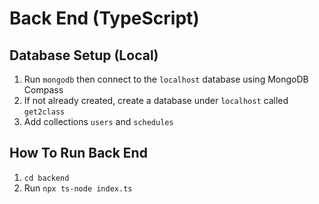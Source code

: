 # Back End (TypeScript)

## Database Setup (Local)
1. Run `mongodb` then connect to the `localhost` database using MongoDB Compass
2. If not already created, create a database under `localhost` called `get2class`
3. Add collections `users` and `schedules`

## How To Run Back End
1. `cd backend`
2. Run `npx ts-node index.ts`